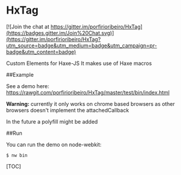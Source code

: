 HxTag
=====

[![Join the chat at https://gitter.im/porfirioribeiro/HxTag](https://badges.gitter.im/Join%20Chat.svg)](https://gitter.im/porfirioribeiro/HxTag?utm_source=badge&utm_medium=badge&utm_campaign=pr-badge&utm_content=badge)

Custom Elements for Haxe-JS
It makes use of Haxe macros

##Example

See a demo here: https://rawgit.com/porfirioribeiro/HxTag/master/test/bin/index.html

**Warning:** currently it only works on chrome based browsers as other browsers doesn't implement the attachedCallback

In the future a polyfill might be added

##Run

You can run the demo on node-webkit:

`$ nw bin`



[TOC]

